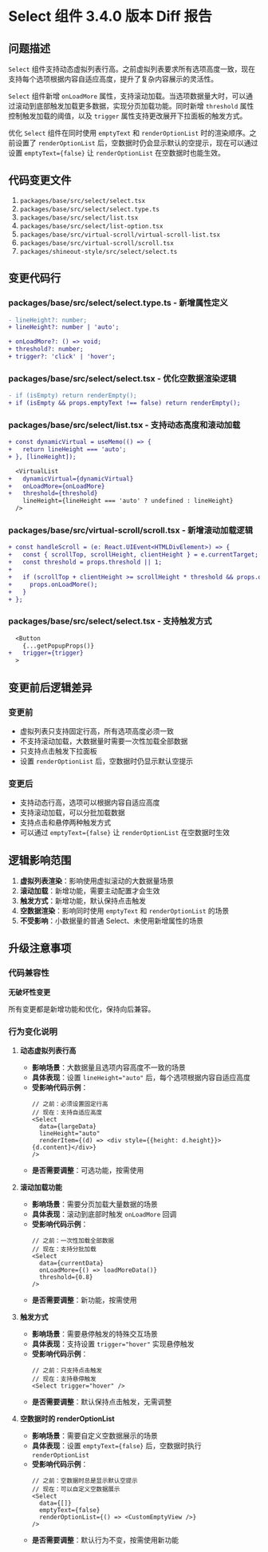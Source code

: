 # Select 组件 3.4.0 版本 Diff 报告

## 问题描述

`Select` 组件支持动态虚拟列表行高。之前虚拟列表要求所有选项高度一致，现在支持每个选项根据内容自适应高度，提升了复杂内容展示的灵活性。

`Select` 组件新增 `onLoadMore` 属性，支持滚动加载。当选项数据量大时，可以通过滚动到底部触发加载更多数据，实现分页加载功能。同时新增 `threshold` 属性控制触发加载的阈值，以及 `trigger` 属性支持更改展开下拉面板的触发方式。

优化 `Select` 组件在同时使用 `emptyText` 和 `renderOptionList` 时的渲染顺序。之前设置了 `renderOptionList` 后，空数据时仍会显示默认的空提示，现在可以通过设置 `emptyText={false}` 让 `renderOptionList` 在空数据时也能生效。

## 代码变更文件

1. `packages/base/src/select/select.tsx`
2. `packages/base/src/select/select.type.ts`
3. `packages/base/src/select/list.tsx`
4. `packages/base/src/select/list-option.tsx`
5. `packages/base/src/virtual-scroll/virtual-scroll-list.tsx`
6. `packages/base/src/virtual-scroll/scroll.tsx`
7. `packages/shineout-style/src/select/select.ts`

## 变更代码行

### packages/base/src/select/select.type.ts - 新增属性定义
```diff
- lineHeight?: number;
+ lineHeight?: number | 'auto';

+ onLoadMore?: () => void;
+ threshold?: number;
+ trigger?: 'click' | 'hover';
```

### packages/base/src/select/select.tsx - 优化空数据渲染逻辑
```diff
- if (isEmpty) return renderEmpty();
+ if (isEmpty && props.emptyText !== false) return renderEmpty();
```

### packages/base/src/select/list.tsx - 支持动态高度和滚动加载
```diff
+ const dynamicVirtual = useMemo(() => {
+   return lineHeight === 'auto';
+ }, [lineHeight]);

  <VirtualList
+   dynamicVirtual={dynamicVirtual}
+   onLoadMore={onLoadMore}
+   threshold={threshold}
    lineHeight={lineHeight === 'auto' ? undefined : lineHeight}
  />
```

### packages/base/src/virtual-scroll/scroll.tsx - 新增滚动加载逻辑
```diff
+ const handleScroll = (e: React.UIEvent<HTMLDivElement>) => {
+   const { scrollTop, scrollHeight, clientHeight } = e.currentTarget;
+   const threshold = props.threshold || 1;
+   
+   if (scrollTop + clientHeight >= scrollHeight * threshold && props.onLoadMore) {
+     props.onLoadMore();
+   }
+ };
```

### packages/base/src/select/select.tsx - 支持触发方式
```diff
  <Button
    {...getPopupProps()}
+   trigger={trigger}
  >
```

## 变更前后逻辑差异

### 变更前
- 虚拟列表只支持固定行高，所有选项高度必须一致
- 不支持滚动加载，大数据量时需要一次性加载全部数据
- 只支持点击触发下拉面板
- 设置 `renderOptionList` 后，空数据时仍显示默认空提示

### 变更后
- 支持动态行高，选项可以根据内容自适应高度
- 支持滚动加载，可以分批加载数据
- 支持点击和悬停两种触发方式
- 可以通过 `emptyText={false}` 让 `renderOptionList` 在空数据时生效

## 逻辑影响范围

1. **虚拟列表渲染**：影响使用虚拟滚动的大数据量场景
2. **滚动加载**：新增功能，需要主动配置才会生效
3. **触发方式**：新增功能，默认保持点击触发
4. **空数据渲染**：影响同时使用 `emptyText` 和 `renderOptionList` 的场景
5. **不受影响**：小数据量的普通 Select、未使用新增属性的场景

## 升级注意事项

### 代码兼容性

**无破坏性变更**

所有变更都是新增功能和优化，保持向后兼容。

### 行为变化说明

1. **动态虚拟列表行高**
   - **影响场景**：大数据量且选项内容高度不一致的场景
   - **具体表现**：设置 `lineHeight="auto"` 后，每个选项根据内容自适应高度
   - **受影响代码示例**：
     ```tsx
     // 之前：必须设置固定行高
     // 现在：支持自适应高度
     <Select 
       data={largeData}
       lineHeight="auto"
       renderItem={(d) => <div style={{height: d.height}}>{d.content}</div>}
     />
     ```
   - **是否需要调整**：可选功能，按需使用

2. **滚动加载功能**
   - **影响场景**：需要分页加载大量数据的场景
   - **具体表现**：滚动到底部时触发 `onLoadMore` 回调
   - **受影响代码示例**：
     ```tsx
     // 之前：一次性加载全部数据
     // 现在：支持分批加载
     <Select 
       data={currentData}
       onLoadMore={() => loadMoreData()}
       threshold={0.8}
     />
     ```
   - **是否需要调整**：新功能，按需使用

3. **触发方式**
   - **影响场景**：需要悬停触发的特殊交互场景
   - **具体表现**：支持设置 `trigger="hover"` 实现悬停触发
   - **受影响代码示例**：
     ```tsx
     // 之前：只支持点击触发
     // 现在：支持悬停触发
     <Select trigger="hover" />
     ```
   - **是否需要调整**：默认保持点击触发，无需调整

4. **空数据时的 renderOptionList**
   - **影响场景**：需要自定义空数据展示的场景
   - **具体表现**：设置 `emptyText={false}` 后，空数据时执行 `renderOptionList`
   - **受影响代码示例**：
     ```tsx
     // 之前：空数据时总是显示默认空提示
     // 现在：可以自定义空数据展示
     <Select 
       data={[]}
       emptyText={false}
       renderOptionList={() => <CustomEmptyView />}
     />
     ```
   - **是否需要调整**：默认行为不变，按需使用新功能